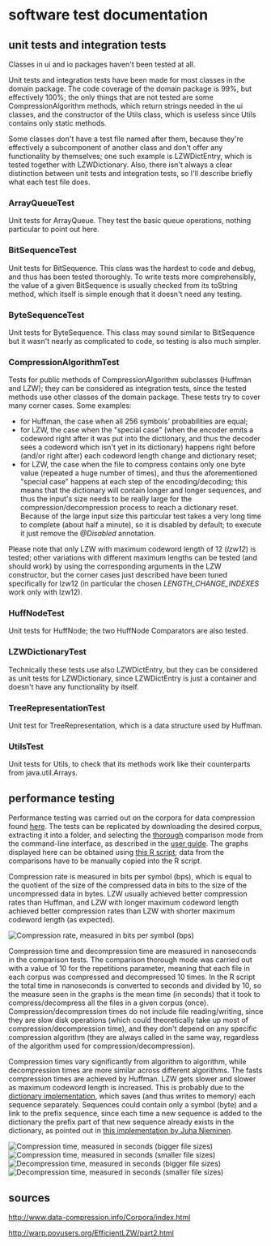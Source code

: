 # software test documentation

## unit tests and integration tests

Classes in ui and io packages haven't been tested at all.

Unit tests and integration tests have been made for most classes in the domain package. The code coverage of the domain package is 99%, but effectively 100%; the only things that are not tested are some CompressionAlgorithm methods, which return strings needed in the ui classes, and the constructor of the Utils class, which is useless since Utils contains only static methods.

Some classes don't have a test file named after them, because they're effectively a subcomponent of another class and don't offer any functionality by themselves; one such example is LZWDictEntry, which is tested together with LZWDictionary. Also, there isn't always a clear distinction between unit tests and integration tests, so I'll describe briefly what each test file does.

### ArrayQueueTest

Unit tests for ArrayQueue. They test the basic queue operations, nothing particular to point out here.

### BitSequenceTest

Unit tests for BitSequence. This class was the hardest to code and debug, and thus has been tested thoroughly. To write tests more comprehensibly, the value of a given BitSequence is usually checked from its toString method, which itself is simple enough that it doesn't need any testing.

### ByteSequenceTest

Unit tests for ByteSequence. This class may sound similar to BitSequence but it wasn't nearly as complicated to code, so testing is also much simpler.

### CompressionAlgorithmTest

Tests for public methods of CompressionAlgorithm subclasses (Huffman and LZW); they can be considered as integration tests, since the tested methods use other classes of the domain package. These tests try to cover many corner cases. Some examples:
-   for Huffman, the case when all 256 symbols' probabilities are equal;
-   for LZW, the case when the "special case" (when the encoder emits a codeword right after it was put into the dictionary, and thus the decoder sees a codeword which isn't yet in its dictionary) happens right before (and/or right after) each codeword length change and dictionary reset;
-   for LZW, the case when the file to compress contains only one byte value (repeated a huge number of times), and thus the aforementioned "special case" happens at each step of the encoding/decoding; this means that the dictionary will contain longer and longer sequences, and thus the input's size needs to be really large for the compression/decompression process to reach a dictionary reset. Because of the large input size this particular test takes a very long time to complete (about half a minute), so it is disabled by default; to execute it just remove the _@Disabled_ annotation.

Please note that only LZW with maximum codeword length of 12 (_lzw12_) is tested; other variations with different maximum lengths can be tested (and should work) by using the corresponding arguments in the LZW constructor, but the corner cases just described have been tuned specifically for lzw12 (in particular the chosen _LENGTH_CHANGE_INDEXES_ work only with lzw12).

### HuffNodeTest

Unit tests for HuffNode; the two HuffNode Comparators are also tested.

### LZWDictionaryTest

Technically these tests use also LZWDictEntry, but they can be considered as unit tests for LZWDictionary, since LZWDictEntry is just a container and doesn't have any functionality by itself.

### TreeRepresentationTest

Unit test for TreeRepresentation, which is a data structure used by Huffman.

### UtilsTest

Unit tests for Utils, to check that its methods work like their counterparts from java.util.Arrays.

## performance testing

Performance testing was carried out on the corpora for data compression found [here](http://www.data-compression.info/Corpora/index.html). The tests can be replicated by downloading the desired corpus, extracting it into a folder, and selecting the [thorough](https://github.com/nigoshh/huff-n-puff/blob/master/docs/user-guide.md#thorough) comparison mode from the command-line interface, as described in the [user guide](https://github.com/nigoshh/huff-n-puff/blob/master/docs/user-guide.md). The graphs displayed here can be obtained using [this R script](https://github.com/nigoshh/huff-n-puff/tree/master/docs/plots/benchmark_barplots.r); data from the comparisons have to be manually copied into the R script.

Compression rate is measured in bits per symbol (bps), which is equal to the quotient of the size of the compressed data in bits to the size of the uncompressed data in bytes. LZW usually achieved better compression rates than Huffman, and LZW with longer maximum codeword length achieved better compression rates than LZW with shorter maximum codeword length (as expected).

![Compression rate, measured in bits per symbol (bps)](huff-n-puff/docs/plots/bps.png?raw=true)

Compression time and decompression time are measured in nanoseconds in the comparison tests. The comparison thorough mode was carried out with a value of 10 for the repetitions parameter, meaning that each file in each corpus was compressed and decompressed 10 times. In the R script the total time in nanoseconds is converted to seconds and divided by 10, so the measure seen in the graphs is the mean time (in seconds) that it took to compress/decompress all the files in a given corpus (once). Compression/decompression times do not include file reading/writing, since they are slow disk operations (which could theoretically take up most of compression/decompression time), and they don't depend on any specific compression algorithm (they are always called in the same way, regardless of the algorithm used for compression/decompression).

Compression times vary significantly from algorithm to algorithm, while decompression times are more similar across different algorithms. The fasts compression times are achieved by Huffman. LZW gets slower and slower as maximum codeword length is increased. This is probably due to the [dictionary implementation](https://github.com/nigoshh/huff-n-puff/blob/master/docs/software-implementation-documentation.md#lzw), which saves (and thus writes to memory) each sequence separately. Sequences could contain only a symbol (byte) and a link to the prefix sequence, since each time a new sequence is added to the dictionary the prefix part of that new sequence already exists in the dictionary, as pointed out in [this implementation by Juha Nieminen](http://warp.povusers.org/EfficientLZW/part2.html).

![Compression time, measured in seconds (bigger file sizes)](huff-n-puff/docs/plots/ctm-b.png?raw=true)
![Compression time, measured in seconds (smaller file sizes)](huff-n-puff/docs/plots/ctm-s.png?raw=true)
![Decompression time, measured in seconds (bigger file sizes)](huff-n-puff/docs/plots/dtm-b.png?raw=true)
![Decompression time, measured in seconds (smaller file sizes)](huff-n-puff/docs/plots/dtm-s.png?raw=true)

## sources

<http://www.data-compression.info/Corpora/index.html>

<http://warp.povusers.org/EfficientLZW/part2.html>
